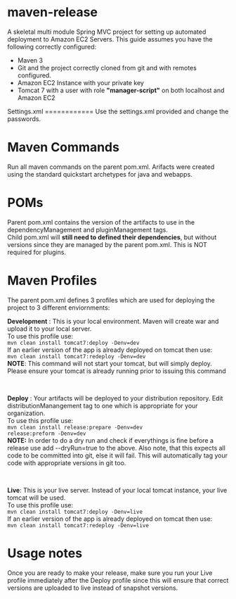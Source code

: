 maven-release
=============

A skeletal multi module Spring MVC project for setting up automated deployment to Amazon EC2 Servers. This guide assumes you have
the following correctly configured:
<ul>
<li> Maven 3 </li> 
<li>Git and the project correctly cloned from git and with remotes configured.</li>
<li>Amazon EC2 Instance with your private key</li>
<li>Tomcat 7 with a user with role <b>"manager-script"</b> on both localhost and Amazon EC2</li>
</ul>
Settings.xml
============
Use the settings.xml provided and change the passwords.

Maven Commands
==============
Run all maven commands on the parent pom.xml.
Arifacts were created using the standard quickstart archetypes for java and webapps.

POMs
====
Parent pom.xml contains the version of the artifacts to use in the dependencyManagement and pluginManagement
tags. <br/>
Child pom.xml will <b>still need to defined their dependencies</b>, but without versions since they are managed
by the parent pom.xml. This is NOT required for plugins.


Maven Profiles
==============
The parent pom.xml defines 3 profiles which are used for deploying the project to 3 different enviornments:

<p><b>Development</b> : This is your local environment. Maven will create war and upload it to your local server.
<br/>
To use this profile use:<br />
<code>mvn clean install tomcat7:deploy -Denv=dev</code><br/>
If an earlier version of the app is already deployed on tomcat then use:<br/>
<code>mvn clean install tomcat7:redeploy -Denv=dev</code><br/>
<b>NOTE</b>: This command will not start your tomcat, but will simply deploy. Please ensure your tomcat is already
running prior to issuing this command
</p>
<br>
<p><b>Deploy</b> : Your artifacts will be deployed to your distribution repository. Edit distributionManangement
tag to one which is appropriate for your organization.
<br>
To use this profile use:<br/>
<code>mvn clean install release:prepare -Denv=dev</code><br/>
<code>release:preform -Denv=dev</code><br/>
<b>NOTE:</b> In order to do a dry run and check if everythings is fine before a release use add --dryRun=true
to the above. Also note, that this expects all code to be committed into git, else it will fail. This will automatically
tag your code with appropriate versions in git too.
</p>
<br>
<p><b>Live</b>: This is your live server. Instead of your local tomcat instance, your live tomcat will be used.
<br>To use this profile use:<br/>
<code>mvn clean install tomcat7:deploy -Denv=live</code><br/>
If an earlier version of the app is already deployed on tomcat then use:<br/>
<code>mvn clean install tomcat7:redeploy -Denv=live</code>
</p>

Usage notes
===========
<p>Once you are ready to make your release, make sure you run your Live profile immediately after the Deploy profile since this will
ensure that correct versions are uploaded to live instead of snapshot versions.
</p>
